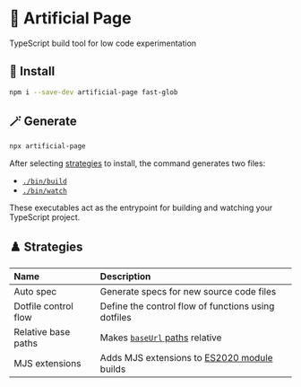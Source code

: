 # 🦾 Artificial Page

TypeScript build tool for low code experimentation

## 🏁 Install

```bash
npm i --save-dev artificial-page fast-glob
```

## 🪄 Generate

```bash
npx artificial-page
```

After selecting [strategies](#%EF%B8%8F-strategies) to install, the command generates two files:

  * [`./bin/build`](docs/build.md)
  * [`./bin/watch`](docs/watch.md)

These executables act as the entrypoint for building and watching your TypeScript project.

## ♟️ Strategies

| Name | Description |
| :--- | :--- |
| Auto spec | Generate specs for new source code files |
| Dotfile control flow | Define the control flow of functions using dotfiles |
| Relative base paths | Makes [`baseUrl` paths](https://www.typescriptlang.org/tsconfig#baseUrl) relative |
| MJS extensions | Adds MJS extensions to [ES2020 module](https://www.typescriptlang.org/tsconfig#module) builds |
